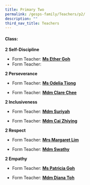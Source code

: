 ```yaml
---
title: Primary Two
permalink: /gesps-family/Teachers/p2/
description: ""
third_nav_title: Teachers
---
```

#### Class:

**2 Self-Discipline**

*   Form Teacher: **[Ms Ether Goh](mailto:goh_yue_yin_esther@schools.gov.sg)**
*   Form Teacher: 
  
**2 Perseverance**

*   Form Teacher: **[Ms Odelia Tiong](mailto:odelia_tiong_hui_xuan@schools.gov.sg)**

*   Form Teacher: **[Mdm Clare Chee](mailto:chee_lin_gia@schools.gov.sg)**

**2 Inclusiveness**

*   Form Teacher: **[Mdm Suriyah](mailto:Suriyah_Mohamed_Noor@schools.gov.sg)**

*   Form Teacher: **[Mdm Cai Zhiying](mailto:Cai_Zhiying@schools.gov.sg)**

**2 Respect**  

*   Form Teacher: **[Mrs Margaret Lim](mailto:Low_Hong_Mei_Margaret@schools.gov.sg)**

*   Form Teacher: **[Mdm Swathy](mailto:swathy_muralidharan@schools.gov.sg)**  

**2 Empathy**

*   Form Teacher: **[Ms Patricia Goh](mailto:Goh_Ley_Hoon_Patricia@schools.gov.sg)**

*   Form Teacher: **[Mdm Diana Toh](mailto:toh_lay_beng_diana@schools.gov.sg)**